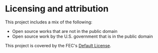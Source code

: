 # Licensing and attribution

This project includes a mix of the following:

* Open source works that are not in the public domain
* Open source work by the U.S. government that is in the public domain

This project is covered by the FEC's [Default License](https://github.com/fecgov/FEC/blob/master/LICENSE.md).
